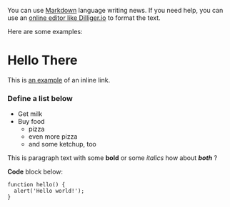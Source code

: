 You can use [Markdown](http://daringfireball.net/projects/markdown/syntax) language writing news.
If you need help, you can use an [online editor like Dilliger.io](http://dillinger.io/) to format the text.


Here are some examples:

# Hello There
This is [an example](http://example.com/ "I'm the title") of an inline link.

### Define a list below

+ Get milk
+ Buy food
    - pizza
    - even more pizza
    - and some ketchup, too

This is paragraph text with some **bold** or some _italics_ how about _**both**_ ?

**Code** block below:

    function hello() {
      alert('Hello world!');
    }